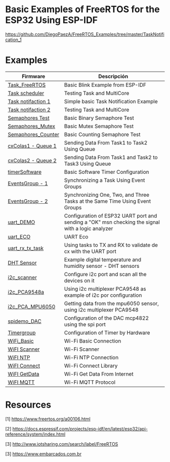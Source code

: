 # Basic Examples of FreeRTOS for the ESP32 Using ESP-IDF

https://github.com/DiegoPaezA/FreeRTOS_Examples/tree/master/TaskNotification_1

# Examples

| Firmware       |Descripción			|
|----------------|-------------------------------|
|[Task_FreeRTOS](https://github.com/DiegoPaezA/FreeRTOS_Examples/tree/master/Task_FreeRTOS)         | Basic Blink Example from ESP-IDF|
|[Task scheduler](https://github.com/DiegoPaezA/FreeRTOS_Examples/tree/master/tareas_Planificador_1)| Testing Task and MultiCore|
|[Task notifaction 1](https://github.com/DiegoPaezA/FreeRTOS_Examples/tree/master/TaskNotification_1)   |Simple basic Task Notification Example| 
|[Task notifaction 2](https://github.com/DiegoPaezA/FreeRTOS_Examples/tree/master/Task%20Notification%202)| Testing Task and MultiCore|
|[Semaphores Test](https://github.com/DiegoPaezA/FreeRTOS_Examples/tree/master/Semaforo_Test1)      | Basic Binary Semaphore Test   | 
|[Semaphores_Mutex](https://github.com/DiegoPaezA/FreeRTOS_Examples/tree/master/Semaforo_Mutex_1)   | Basic Mutex Semaphore Test   | 
|[Semaphores_Counter](https://github.com/DiegoPaezA/FreeRTOS_Examples/tree/master/Semaforo_Contador1)| Basic Counting Semaphore Test   |
|[cxColas1 - Queue 1](https://github.com/DiegoPaezA/FreeRTOS_Examples/tree/master/cxColas_1)        | Sending Data From Task1 to Task2 Using Queue  | 
|[cxColas2 - Queue 2](https://github.com/DiegoPaezA/FreeRTOS_Examples/tree/master/cxColas_2)        | Sending Data From Task1 and Task2 to Task3 Using Queue  | 
|[timerSoftware](https://github.com/DiegoPaezA/FreeRTOS_Examples/tree/master/timerSoftware_1)       | Basic Software Timer Configuration  | 
|[EventsGroup - 1](https://github.com/DiegoPaezA/FreeRTOS_Examples/tree/master/gruposEventos_1)     | Synchronizing  a Task Using Event Groups  | 
|[EventsGroup - 2](https://github.com/DiegoPaezA/FreeRTOS_Examples/tree/master/gruposEventos_2)     | Synchronizing  One, Two, and Three Tasks at the Same Time Using Event Groups| 
|[uart_DEMO](https://github.com/DiegoPaezA/FreeRTOS_Examples/tree/master/uartdemo)                  |Configuration of ESP32 UART port and sending a "OK" msn checking the signal with a logic analyzer | 
|[uart_ECO](https://github.com/DiegoPaezA/FreeRTOS_Examples/tree/master/uart_eco_vscode)            |UART Eco| 
|[uart_rx_tx_task ](https://github.com/DiegoPaezA/FreeRTOS_Examples/tree/master/uart_rxtx_task)     |Using tasks to TX and RX to validate de cx with the UART port| 
|[DHT Sensor](https://github.com/DiegoPaezA/FreeRTOS_Examples/tree/master/dhtdemo)                  |Example digital temperature and humidity sensor - DHT sensors| 
|[i2c_scanner](https://github.com/DiegoPaezA/FreeRTOS_Examples/tree/master/i2c_scanner)             |Configure i2c port and scan all the devices on it| 
|[i2c_PCA9548a](https://github.com/DiegoPaezA/FreeRTOS_Examples/tree/master/i2cPCA9548a)            |Using i2c multiplexer PCA9548 as example of i2c por configuration| 
|[i2c_PCA_MPU6050](https://github.com/DiegoPaezA/FreeRTOS_Examples/tree/master/i2c_PCA_MPU6050)     |Getting data from the mpu6050 sensor, using i2c multiplexer PCA9548|
|[spidemo_DAC](https://github.com/DiegoPaezA/FreeRTOS_Examples/tree/master/spidemo_dac)             |Configuration of the DAC mcp4822 using the spi port|
|[Timergroup](https://github.com/DiegoPaezA/FreeRTOS_Examples/tree/master/Timergroup)               |Configuration of Timer by Hardware| 
|[WiFi_Basic](https://github.com/DiegoPaezA/FreeRTOS_Examples/tree/master/wifi_basic_1)             |Wi-Fi Basic Connection| 
|[WiFI Scanner](https://github.com/DiegoPaezA/FreeRTOS_Examples/tree/master/wifi_escaner_2)         |Wi-Fi Scanner| 
|[WiFI NTP](https://github.com/DiegoPaezA/FreeRTOS_Examples/tree/master/wifi_ntp_3)                 |Wi-Fi NTP Connection| 
|[WiFI Connect](https://github.com/DiegoPaezA/FreeRTOS_Examples/tree/master/wifi_connect_4)         |Wi-Fi Connect Library| 
|[WiFI GetData](https://github.com/DiegoPaezA/FreeRTOS_Examples/tree/master/wifi_getdata_5)         |Wi-Fi Get Data From Internet| 
|[WiFI MQTT](https://github.com/DiegoPaezA/FreeRTOS_Examples/tree/master/wifi_mqtt_6)               |Wi-Fi MQTT Protocol| 
# Resources

[1] https://www.freertos.org/a00106.html

[2] https://docs.espressif.com/projects/esp-idf/en/latest/esp32/api-reference/system/index.html

[3] http://www.iotsharing.com/search/label/FreeRTOS

[3] https://www.embarcados.com.br
